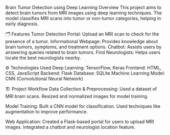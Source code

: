 Brain Tumor Detection using Deep Learning
Overview
This project aims to detect brain tumors from MRI images using deep learning techniques. The model classifies MRI scans into tumor or non-tumor categories, helping in early diagnosis.

🗂 Features
Tumor Detection Portal: Upload an MRI scan to check for the presence of a tumor.
Informational Webpage: Provides knowledge about brain tumors, symptoms, and treatment options.
Chatbot: Assists users by answering queries related to brain tumors.
Find Neurologists: Helps users locate the best neurologists nearby.

⚙️ Technologies Used
Deep Learning: TensorFlow, Keras
Frontend: HTML, CSS, JavaScript
Backend: Flask
Database: SQLite
Machine Learning Model: CNN (Convolutional Neural Network)

🏗️ Project Workflow
Data Collection & Preprocessing:
Used a dataset of MRI brain scans.
Resized and normalized images for model training.

Model Training:
Built a CNN model for classification.
Used techniques like augmentation to improve performance.

Web Application:
Created a Flask-based portal for users to upload MRI images.
Integrated a chatbot and neurologist location feature.
